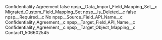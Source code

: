 <?xml version="1.0" encoding="UTF-8"?>
<CustomMetadata xmlns="http://soap.sforce.com/2006/04/metadata" xmlns:xsi="http://www.w3.org/2001/XMLSchema-instance" xmlns:xsd="http://www.w3.org/2001/XMLSchema">
    <label>Confidentiality Agreement</label>
    <protected>false</protected>
    <values>
        <field>npsp__Data_Import_Field_Mapping_Set__c</field>
        <value xsi:type="xsd:string">Migrated_Custom_Field_Mapping_Set</value>
    </values>
    <values>
        <field>npsp__Is_Deleted__c</field>
        <value xsi:type="xsd:boolean">false</value>
    </values>
    <values>
        <field>npsp__Required__c</field>
        <value xsi:type="xsd:string">No</value>
    </values>
    <values>
        <field>npsp__Source_Field_API_Name__c</field>
        <value xsi:type="xsd:string">Confidentiality_Agreement__c</value>
    </values>
    <values>
        <field>npsp__Target_Field_API_Name__c</field>
        <value xsi:type="xsd:string">Confidentiality_Agreement__c</value>
    </values>
    <values>
        <field>npsp__Target_Object_Mapping__c</field>
        <value xsi:type="xsd:string">Contact1_506602545</value>
    </values>
</CustomMetadata>
